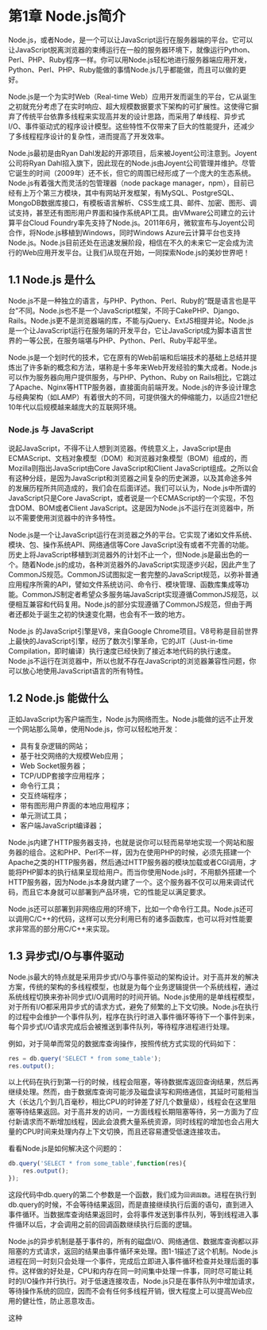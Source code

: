 

# 第1章 Node.js简介

Node.js，或者Node，是一个可以让JavaScript运行在服务器端的平台。它可以让JavaScript脱离浏览器的束缚运行在一般的服务器环境下，就像运行Python、Perl、PHP、Ruby程序一样。你可以用Node.js轻松地进行服务器端应用开发，Python、Perl、PHP、Ruby能做的事情Node.js几乎都能做，而且可以做的更好。

Node.js是一个为实时Web（Real-time Web）应用开发而诞生的平台，它从诞生之初就充分考虑了在实时响应、超大规模数据要求下架构的可扩展性。这使得它摒弃了传统平台依靠多线程来实现高并发的设计思路，而采用了单线程、异步式I/O、事件驱动式的程序设计模型。这些特性不仅带来了巨大的性能提升，还减少了多线程程序设计的复杂性，进而提高了开发效率。

Node.js最初是由Ryan Dahl发起的开源项目，后来被Joyent公司注意到。Joyent公司将Ryan Dahl招入旗下，因此现在的Node.js由Joyent公司管理并维护。尽管它诞生的时间（2009年）还不长，但它的周围已经形成了一个庞大的生态系统。Node.js有着强大而灵活的包管理器（node package manager，npm），目前已经有上万个第三方模块，其中有网站开发框架，有MySQL、PostgreSQL、MongoDB数据库接口，有模板语言解析、CSS生成工具、邮件、加密、图形、调试支持，甚至还有图形用户界面和操作系统API工具。由VMware公司建立的云计算平台Cloud Foundry率先支持了Node.js。2011年6月，微软宣布与Joyent公司合作，将Node.js移植到Windows，同时Windows Azure云计算平台也支持Node.js。Node.js目前还处在迅速发展阶段，相信在不久的未来它一定会成为流行的Web应用开发平台。让我们从现在开始，一同探索Node.js的美妙世界吧！

## 1.1 Node.js 是什么

Node.js不是一种独立的语言，与PHP、Python、Perl、Ruby的“既是语言也是平台”不同。Node.js也不是一个JavaScript框架，不同于CakePHP、Django、Rails。Node.js更不是浏览器端的库，不能与jQuery、ExtJS相提并论。Node.js是一个让JavaScript运行在服务端的开发平台，它让JavaScript成为脚本语言世界的一等公民，在服务端堪与PHP、Python、Perl、Ruby平起平坐。

Node.js是一个划时代的技术，它在原有的Web前端和后端技术的基础上总结并提炼出了许多新的概念和方法，堪称是十多年来Web开发经验的集大成者。Node.js可以作为服务器向用户提供服务，与PHP、Python、Ruby on Rails相比，它跳过了Apache、Nginx等HTTP服务器，直接面向前端开发。Node.js的许多设计理念与经典架构（如LAMP）有着很大的不同，可提供强大的伸缩能力，以适应21世纪10年代以后规模越来越庞大的互联网环境。

### Node.js 与 JavaScript

说起JavaScript，不得不让人想到浏览器。传统意义上，JavaScript是由ECMAScript、文档对象模型（DOM）和浏览器对象模型（BOM）组成的，而Mozilla则指出JavaScript由Core JavaScript和Client JavaScript组成。之所以会有这种分歧，是因为JavaScript和浏览器之间复杂的历史渊源，以及其命途多舛的发展历程所共同造成的，我们会在后面详述。我们可以认为，Node.js中所谓的JavaScript只是Core JavaScript，或者说是一个ECMAScript的一个实现，不包含DOM、BOM或者Client JavaScript。这是因为Node.js不运行在浏览器中，所以不需要使用浏览器中的许多特性。

Node.js是一个让JavaScript运行在浏览器之外的平台。它实现了诸如文件系统、模块、包、操作系统API、网络通信等Core JavaScript没有或者不完善的功能。历史上将JavaScript移植到浏览器外的计划不止一个，但Node.js是最出色的一个。随着Node.js的成功，各种浏览器外的JavaScript实现逐步兴起，因此产生了CommonJS规范。CommonJS试图拟定一套完整的JavaScript规范，以弥补普通应用程序所需的API，譬如文件系统访问、命令行、模块管理、函数库集成等功能。CommonJS制定者希望众多服务端JavaScript实现遵循CommonJS规范，以便相互兼容和代码复用。Node.js的部分实现遵循了CommonJS规范，但由于两者还都处于诞生之初的快速变化期，也会有不一致的地方。

Node.js 的JavaScript引擎是V8，来自Google Chrome项目。V8号称是目前世界上最快的JavaScript引擎，经历了数次引擎革命，它的JIT（Just-in-time Compilation，即时编译）执行速度已经快到了接近本地代码的执行速度。Node.js不运行在浏览器中，所以也就不存在JavaScript的浏览器兼容性问题，你可以放心地使用JavaScript语言的所有特性。

## 1.2 Node.js 能做什么

正如JavaScript为客户端而生，Node.js为网络而生。Node.js能做的远不止开发一个网站那么简单，使用Node.js，你可以轻松地开发：

* 具有复杂逻辑的网站；
* 基于社交网络的大规模Web应用；
* Web Socket服务器；
* TCP/UDP套接字应用程序；
* 命令行工具；
* 交互终端程序；
* 带有图形用户界面的本地应用程序；
* 单元测试工具；
* 客户端JavaScript编译器；

Node.js内建了HTTP服务器支持，也就是说你可以轻而易举地实现一个网站和服务器的组合。这和PHP、Perl不一样，因为在使用PHP的时候，必须先搭建一个Apache之类的HTTP服务器，然后通过HTTP服务器的模块加载或者CGI调用，才能将PHP脚本的执行结果呈现给用户。而当你使用Node.js时，不用额外搭建一个HTTP服务器，因为Node.js本身就内建了一个。这个服务器不仅可以用来调试代码，而且它本身就可以部署到产品环境，它的性能足以满足要求。

Node.js还可以部署到非网络应用的环境下，比如一个命令行工具。Node.js还可以调用C/C++的代码，这样可以充分利用已有的诸多函数库，也可以将对性能要求非常高的部分用C/C++来实现。

## 1.3 异步式I/O与事件驱动

Node.js最大的特点就是采用异步式I/O与事件驱动的架构设计。对于高并发的解决方案，传统的架构的多线程模型，也就是为每个业务逻辑提供一个系统线程，通过系统线程切换来弥补同步式I/O调用时的时间开销。Node.js使用的是单线程模型，对于所有I/O都采用异步式的请求方式，避免了频繁的上下文切换。Node.js在执行的过程中会维护一个事件队列，程序在执行时进入事件循环等待下一个事件到来，每个异步式I/O请求完成后会被推送到事件队列，等待程序进程进行处理。

例如，对于简单而常见的数据库查询操作，按照传统方式实现的代码如下：

```javascript
res = db.query('SELECT * from some_table');
res.output();
```

以上代码在执行到第一行的时候，线程会阻塞，等待数据库返回查询结果，然后再继续处理。然而，由于数据库查询可能涉及磁盘读写和网络通信，其延时可能相当大（长达几个到几百毫秒，相比CPU的时钟差了好几个数量级），线程会在这里阻塞等待结果返回。对于高并发的访问，一方面线程长期阻塞等待，另一方面为了应付新请求而不断增加线程，因此会浪费大量系统资源，同时线程的增加也会占用大量的CPU时间来处理内存上下文切换，而且还容易遭受低速连接攻击。

看看Node.js是如何解决这个问题的：

```javascript
db.query('SELECT * from some_table',function(res){
    res.output();
});
```

这段代码中db.query的第二个参数是一个函数，我们成为`回调函数`。进程在执行到db.query的时候，不会等待结果返回，而是直接继续执行后面的语句，直到进入事件循环。当数据库查询结果返回时，会将事件发送到事件队列，等到线程进入事件循环以后，才会调用之前的回调函数继续执行后面的逻辑。

Node.js的异步机制是基于事件的，所有的磁盘I/O、网络通信、数据库查询都以非阻塞的方式请求，返回的结果由事件循环来处理。图1-1描述了这个机制。Node.js进程在同一时刻只会处理一个事件，完成后立即进入事件循环检查并处理后面的事件。这样做的好处是，CPU和内存在同一时间集中处理一件事，同时尽可能让耗时的I/O操作并行执行。对于低速连接攻击，Node.js只是在事件队列中增加请求，等待操作系统的回应，因而不会有任何多线程开销，很大程度上可以提高Web应用的健壮性，防止恶意攻击。

这种